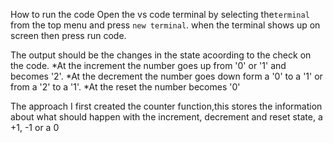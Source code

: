 How to run the code
Open the vs code terminal by selecting the`terminal` from the top menu and press `new terminal`.
when the terminal shows up on screen then press run code.

The output should be the changes in the state acoording to the check on the code.
*At the increment the number goes up from '0' or '1' and becomes '2'. 
*At the decrement the number goes down form a '0' to a '1' or from a '2' to a '1'.
*At the reset the number becomes '0'

The approach
I first created the counter function,this stores the information about what should happen with the increment, decrement and reset state, a +1, -1 or a 0
